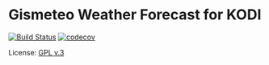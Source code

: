 #  Gismeteo Weather Forecast for KODI

[![Build Status](https://travis-ci.org/vlmaksime/weather.gismeteo.svg?branch=develop)](https://travis-ci.org/vlmaksime/weather.gismeteo)
[![codecov](https://codecov.io/github/vlmaksime/weather.gismeteo/coverage.svg?branch=develop)](https://codecov.io/github/vlmaksime/weather.gismeteo?branch=develop)

License: [GPL v.3](https://www.gnu.org/copyleft/gpl.html)
